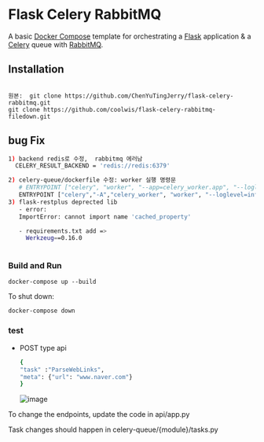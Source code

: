 # Flask Celery RabbitMQ

A basic [Docker Compose](https://docs.docker.com/compose/) template for orchestrating a [Flask](http://flask.pocoo.org/) application & a [Celery](http://www.celeryproject.org/) queue with [RabbitMQ](https://www.rabbitmq.com/).

## Installation

```unix
  
원본:  git clone https://github.com/ChenYuTingJerry/flask-celery-rabbitmq.git
git clone https://github.com/coolwis/flask-celery-rabbitmq-filedown.git
```

## bug Fix 
```bash
1) backend redis로 수정,  rabbitmq 에러남
  CELERY_RESULT_BACKEND = 'redis://redis:6379'

2) celery-queue/dockerfile 수정: worker 실행 명령문
   # ENTRYPOINT ["celery", "worker", "--app=celery_worker.app", "--loglevel=info"]
   ENTRYPOINT ["celery","-A","celery_worker", "worker", "--loglevel=info"]
3) flask-restplus deprected lib
   - error: 
   ImportError: cannot import name 'cached_property'

   - requirements.txt add =>
     Werkzeug==0.16.0
   
```
### Build and Run

```unix
docker-compose up --build
```

To shut down:

 ```unix
docker-compose down
```

### test  
- POST type api
  ```bash
  {
  "task" :"ParseWebLinks",
  "meta": {"url": "www.naver.com"}
  }
  ```
  ![image](https://github.com/user-attachments/assets/364ceadb-c48d-4fc6-913e-e069493d5b96)

To change the endpoints, update the code in api/app.py

Task changes should happen in celery-queue/{module}/tasks.py
